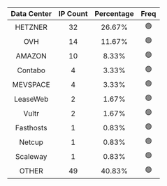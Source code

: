 | Data Center | IP Count | Percentage | Freq |
|:------------:|:--------:|:-----------:|:-----:|
| HETZNER | 32 | 26.67% | 🟢 |
| OVH | 14 | 11.67% | 🟢 |
| AMAZON | 10 | 8.33% | 🟢 |
| Contabo | 4 | 3.33% | 🟢 |
| MEVSPACE | 4 | 3.33% | 🟢 |
| LeaseWeb | 2 | 1.67% | 🟢 |
| Vultr | 2 | 1.67% | 🟢 |
| Fasthosts | 1 | 0.83% | 🟢 |
| Netcup | 1 | 0.83% | 🟢 |
| Scaleway | 1 | 0.83% | 🟢 |
| OTHER | 49 | 40.83% | 🟢 |